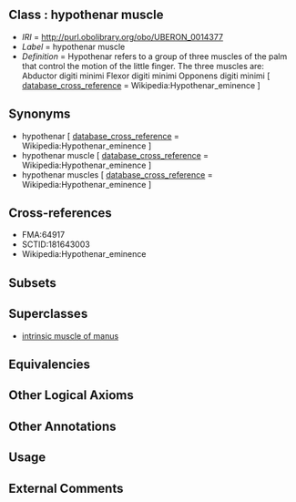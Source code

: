 
## Class : hypothenar muscle

 * *IRI* = http://purl.obolibrary.org/obo/UBERON_0014377
 * *Label* = hypothenar muscle
 * *Definition* = Hypothenar refers to a group of three muscles of the palm that control the motion of the little finger. The three muscles are: Abductor digiti minimi Flexor digiti minimi Opponens digiti minimi [ [database_cross_reference](../../ef/oboInOwl#hasDbXref.md) = Wikipedia:Hypothenar_eminence ]

## Synonyms

 * hypothenar [ [database_cross_reference](../../ef/oboInOwl#hasDbXref.md) = Wikipedia:Hypothenar_eminence ]
 * hypothenar muscle [ [database_cross_reference](../../ef/oboInOwl#hasDbXref.md) = Wikipedia:Hypothenar_eminence ]
 * hypothenar muscles [ [database_cross_reference](../../ef/oboInOwl#hasDbXref.md) = Wikipedia:Hypothenar_eminence ]

## Cross-references

 * FMA:64917
 * SCTID:181643003
 * Wikipedia:Hypothenar_eminence

## Subsets


## Superclasses

 * [intrinsic muscle of manus](../../UBERON/75/UBERON_0014375.md)

## Equivalencies


## Other Logical Axioms


## Other Annotations


## Usage


## External Comments

